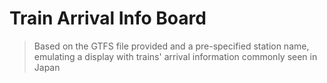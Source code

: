 # Train Arrival Info Board
> Based on the GTFS file provided and a pre-specified station name, emulating a display with trains' arrival information commonly seen in Japan
